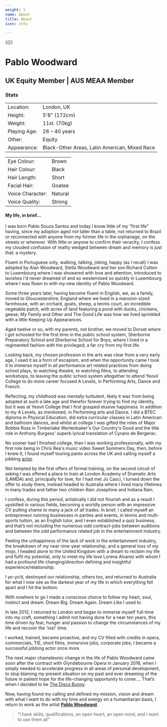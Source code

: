 ```yaml
---
weight: 1
name: about
title: About
icon: info

---
```


{{<retina
	w-size="w-50 w-50-ns w-third-m w-third-l"
	src="img/JC1.jpg"
	title=""
	alt="A photo of Pablo Woodward"
	bg-color="" >}}

<!--src-small="img/JC1.jpg"-->

# Pablo&nbsp;Woodward
## UK&nbsp;Equity&nbsp;Member | AUS&nbsp;MEAA&nbsp;Member
<!--
<h1 class="f2 f1-ns b">Pablo&nbsp;Woodward</h1>
<h2 class="f3 f4-ns mb5">UK Equity Member | AUS MEAA Member</h2>
-->

### Stats

<div class="cf f4">
<table class="fl tl w-100 w-50-ns mb5 collapse">
	<tbody>
	<tr class="hover-bg-near-white transition">
		<td class="gray tr fw4 pr2 w-50 w-25-ns">Location:</td><td class="fw5 pl2 w-50 w-25-ns">London, UK</td>
	</tr>
	<tr class="hover-bg-near-white transition">
		<td class="gray tr fw4 pr2 w-50 w-25-ns">Height:</td><td class="fw5 pl2 w-50 w-25-ns">5'8" (172cm)</td>
	</tr>
	<tr class="hover-bg-near-white transition">
		<td class="gray tr fw4 pr2 w-50 w-25-ns">Weight:</td><td class="fw5 pl2 w-50 w-25-ns">11st. (70kg)</td>
	</tr>
	<tr class="hover-bg-near-white transition">
		<td class="gray tr fw4 pr2 w-50 w-25-ns">Playing Age:</td><td class="fw5 pl2 w-50 w-25-ns">26 – 40 years</td>
	</tr>
	<tr class="hover-bg-near-white transition">
		<td class="gray tr fw4 pr2 w-50 w-25-ns">Other:</td><td class="fw5 pl2 w-50 w-25-ns">Equity</td>
	</tr>
	<tr class="hover-bg-near-white transition">
		<td class="gray tr fw4 pr2 w-50 w-25-ns">Appearance:</td><td class="fw5 pl2 w-50 w-25-ns">Black-Other&nbsp;Areas, Latin&nbsp;American, Mixed&nbsp;Race</td>
	</tr>
	</tbody>
</table>

<table class="fl tl w-100 w-50-ns mb5 collapse">
	<tbody>
		<tr class="hover-bg-near-white transition">
			<td class="gray tr fw4 pr2 w-50 w-25-ns">Eye Colour:</td>
			<td class="fw5 pl2 w-50 w-25-ns">Brown</td>
		</tr>
		<tr class="hover-bg-near-white transition">
			<td class="gray tr fw4 pr2 w-50 w-25-ns">Hair Colour:</td>
			<td class="fw5 pl2 w-50 w-25-ns">Black</td>
		</tr>
		<tr class="hover-bg-near-white transition">
			<td class="gray tr fw4 pr2 w-50 w-25-ns">Hair Length:</td>
			<td class="fw5 pl2 w-50 w-25-ns">Short</td>
		</tr>
		<tr class="hover-bg-near-white transition">
			<td class="gray tr fw4 pr2 w-50 w-25-ns">Facial Hair:</td>
			<td class="fw5 pl2 w-50 w-25-ns">Goatee</td>
		</tr>
		<tr class="hover-bg-near-white transition">
			<td class="gray tr fw4 pr2 w-50 w-25-ns">Voice Character:</td>
			<td class="fw5 pl2 w-50 w-25-ns">Natural</td>
		</tr>
		<tr class="hover-bg-near-white transition">
			<td class="gray tr fw4 pr2 w-50 w-25-ns">Voice Quality:</td>
			<td class="fw5 pl2 w-50 w-25-ns">Strong</td>
		</tr>
	</tbody>
</table>
</div>


#### My life, in brief…

I was born Pablo Souza Santos and today I know little of my "first life" having, since my adoption aged not taller than a table, not returned to Brazil or reconnected with anyone from my former life in the orphanage, on the streets or wherever. With little or anyone to confirm their veracity, I confess my clouded confusion of reality wedged between dream and memory is just that: a mystery.

Fluent in Portuguese only, walking, talking, joking, happy (as I recall) I was adopted by Alan Woodward, Stella Woodward and her son Richard Cotton to Luxembourg where I was showered with love and attention, introduced to lavishes I'd never dreamed of and so westernised so quickly in Luxembourg where I was flown to with my new identity of Pablo Woodward.

Some three years later, having become fluent in English, we, as a family, moved to Gloucestershire, England where we lived in a mansion-sized farmhouse, with an orchard, goats, sheep, a tennis court, an incredible vegetable patch, with acres of land featuring a pond with ducks, chickens, geese; My Family and Other and The Good Life was how we lived sprinkled with a little Keeping Up Appearances.

Aged twelve or so, with my parents, not brother, we moved to Dorset where I got schooled for the first time in the public school system, Sherborne Preparatory School and Sherborne School for Boys, where I lived in a regimented fashion with the privileged; a far cry from my first life.

Looking back, my chosen profession in the arts was clear from a very early age, I used it as a form of escapism, and when the opportunity came I took it to immerse myself in all performance art related practices from doing school plays, to watching theatre, to watching films, to attending workshops, to leaving the public school system altogether to attend Yeovil College to do more career focused A Levels, in Performing Arts, Dance and French.

Reflecting, my childhood was mentally turbulent, likely it was from being adopted at such a late age and therefor forever trying to find my identity, but it was at Yeovil College that I first grasped elusive happiness. In addition to my A Levels, as mentioned, in Performing arts and Dance, I did a BTEC diploma in Physical Education, did extra curricular classes in Latin American and ballroom dances, and whilst at college I was gifted the roles of Major Robbie Ross in Timberlake Wertenbaker's Our Country's Good and the title role in Anthony Burgess' superb lyrical translation of Cyrano de Bergerac.

No sooner had I finished college, than I was working professionally, with my first role being in Chris Rea's music video Sweet Summers Day, then, before I knew it, I found myself touring panto across the UK and calling myself a jobbing [actor](https://www.mandy.com/actor/profile/pablowoodward).

Not tempted by the first offers of formal training, on the second circuit of asking I was offered a place to train at London Academy of Dramatic Arts (LAMDA) and, principally for love, for I had met Jo Casci, I turned down the offer to study there, instead headed to Australia where I lived many lifetimes in many trades and father two children Rain Josephine and Indiana Rain.

I confess, during this period, artistically I did not flourish and as a result I upskilled in various fields, becoming a worldly person with an impressive CV putting shame to many a jack of all trades. In brief, I called myself an entrepreneur running businesses in parties and events, in tennis and multi-sports tuition, as an English tutor, and I even established a quiz business, and that’s not including the numerous odd contract-jobs between auditions and between the odd performance related job in the entertainment industry.

Feeling the unhappiness of the lack of work in the entertainment industry, the breakdown of my near nine-year relationship, and a general loss of my mojo, I headed alone to the United Kingdom with a dream to reclaim my life and fulfil my potential, only to meet my life love Lorena Alvarez with whom I had a profound life changing/direction defining and insightful experience/relationship.

I yo-yo’d, destroyed our relationship, others too, and returned to Australia for what I now see as the darkest year of my life in which everything fell apart and I hit the bottom.

With nowhere to go I made a conscious choice to follow my heart, soul, instinct and dream. Dream Big. Dream Again. Dream Like I used to.

In late 2012, I returned to London and began to immerse myself full-time into my craft, something I admit not having done for a near ten years, this time driven by fear, hunger and passion to change the circumstances of my life and recover the 'lost' time.

I worked, trained, became proactive, and my CV filled with credits in opera, commercials, TIE, short films, immersive jobs, corporate jobs; I became a successful jobbing actor once more.

The next major chameleonic change in the life of Pablo Woodward came soon after the contract with Glyndebourne Opera in January 2016, when I simply needed to accelerate progress in all areas of personal development, to stop blaming my present situation on my past and ever dreaming of the future in patient hope for the life-changing opportunity to come…. That’s when I decided to be [The Disco Bunny](https://thediscobunny.com/).

Now, having found my calling and defined my mission, vision and dream with what I want to do with my time and energy on a humanitarian basis, I return to work as the artist [**Pablo Woodward**](https://twitter.com/pablowoodward).

> "I have skills, qualifications, an open heart, an open mind, and I want to use them all"
